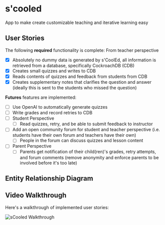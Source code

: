 # s'cooled
App to make create customizable teaching and iterative learning easy

## User Stories

The following **required** functionality is complete:
From teacher perspective
* [x] Absolutely no dummy data is generated by s'CoolEd, all information is retrieved from a database, specifically CockroachDB (CDB)
* [x] Creates small quizzes and writes to CDB
* [x] Reads contents of quizzes and feedback from students from CDB
* [x] Creates supplementary notes that clarifies the question and answer (ideally this is sent to the students who missed the question)

**Futures** features are implemented:
* [ ] Use OpenAI to automatically generate quizzes
* [ ] Write grades and record retries to CDB
* [ ] Student Perspective
  * [ ] Read quizzes, retry, and be able to submit feedback to instructor
* [ ] Add an open community forum for student and teacher perspective (i.e. students have their own forum and teachers have their own)
  * [ ] People in the forum can discuss quizzes and lesson content
* [ ] Parent Perspective
  * [ ]  Parents get notification of their child(ren)'s grades, retry attempts, and forum comments (remove anonymity and enforce parents to be involved before it's too late) 

## Entity Relationship Diagram

## Video Walkthrough 

Here's a walkthrough of implemented user stories:

<img src='https://uci.zoom.us/rec/share/lK6_W94ndTIfppk7EUBKvYWGLDDpPaS9AyFubhgQwYn9RDzCzpQFBoB-kbbeV45S.i24Nym6Tj_5WLb2W?startTime=1630269059000' title='sCoolEd Walkthrough' width='' alt='sCooled Walkthrough' />

